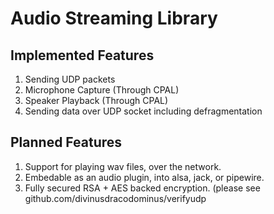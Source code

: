 # Audio Streaming Library

## Implemented Features
1. Sending UDP packets
2. Microphone Capture (Through CPAL)
3. Speaker Playback (Through CPAL)
4. Sending data over UDP socket including defragmentation

## Planned Features
1. Support for playing wav files, over the network.
2. Embedable as an audio plugin, into alsa, jack, or pipewire.
3. Fully secured RSA + AES backed encryption. (please see github.com/divinusdracodominus/verifyudp
 
